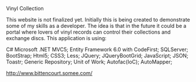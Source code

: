 Vinyl Collection

This website is not finalized yet. Initially this is being created to demonstrate some of my skills as a developer.
The idea is that in the future it could be a portal where lovers of vinyl records can control their collections and exchange discs.
This application is using:

C# Microsoft .NET MVC5; Entity Framework 6.0 with CodeFirst; SQLServer; 
BootStrap; Html5; CSS3; Less; JQuery; JQueryBootGrid; JavaScript; JSON; Toastr; 
Generic Repository; Unit of Work; Autofac(IoC); AutoMapper;

http://www.bittencourt.somee.com/
